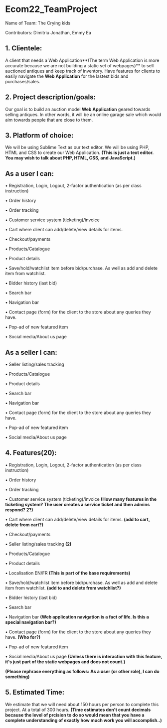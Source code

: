 # Ecom22_TeamProject

Name of Team: The Crying kids

Contributors: Dimitriu Jonathan, Emmy Ea

## 1. Clientele:
A client that needs a Web Application**(The term Web Application is more accurate because we are not building a static set of webpages)** to sell auctioned antiques and keep track of inventory. Have features for clients to easily navigate the **Web Application** for the lastest bids and purchases/sales.

## 2. Project description/goals: 
Our goal is to build an auction model **Web Application** geared towards selling antiques. 
In other words, it will be an online garage sale which would aim towards people that
are close to them.

## 3. Platform of choice:
We will be using Sublime Text as our text editor. We will be using PHP, HTML and CSS to create our Web Application. **(This is just a text editor. You may wish to talk about PHP, HTML, CSS, and JavaScript.)**

## As a user I can:
• Registration, Login, Logout, 2-factor authentication (as per class instruction)

• Order history

• Order tracking

• Customer service system (ticketing)/invoice 

• Cart where client can add/delete/view details for items. 

• Checkout/payments

• Products/Catalogue

• Product details

• Save/hold/watchlist item before bid/purchase. As well as add and delete item from watchlist.

• Bidder history (last bid)

• Search bar 

• Navigation bar

• Contact page (form) for the client to the store about any queries they have.  

• Pop-ad of new featured item

• Social media/About us page 

## As a seller I can:

• Seller listing/sales tracking 

• Products/Catalogue

• Product details

• Search bar 

• Navigation bar

• Contact page (form) for the client to the store about any queries they have.  

• Pop-ad of new featured item

• Social media/About us page 

## 4. Features(20):
• Registration, Login, Logout, 2-factor authentication (as per class instruction)

• Order history

• Order tracking

• Customer service system (ticketing)/invoice **(How many features in the ticketing system? The user creates a service ticket and then admins respond? 2?)**

• Cart where client can add/delete/view details for items. **(add to cart, delete from cart?)**

• Checkout/payments

• Seller listing/sales tracking **(2)**

• Products/Catalogue

• Product details

• Localisation EN/FR **(This is part of the base requirements)**

• Save/hold/watchlist item before bid/purchase. As well as add and delete item from watchlist. **(add to and delete from watchlist?)**

• Bidder history (last bid)

• Search bar 

• Navigation bar **(Web application navigation is a fact of life. Is this a special navigation bar?)**

• Contact page (form) for the client to the store about any queries they have.  **(Who for?)**

• Pop-ad of new featured item

• Social media/About us page **(Unless there is interaction with this feature, it's just part of the static webpages and does not count.)**

**(Please rephrase everything as follows: As a user (or other role), I can do something)**

## 5. Estimated Time:
We estimate that we will need about 150 hours per person to complete this project. At a total of 300 hours.  **(Time estimates don't count decimals because the level of prcision to do so would mean that you have a complete understanding of exactly how much work you will accomplish..)**
